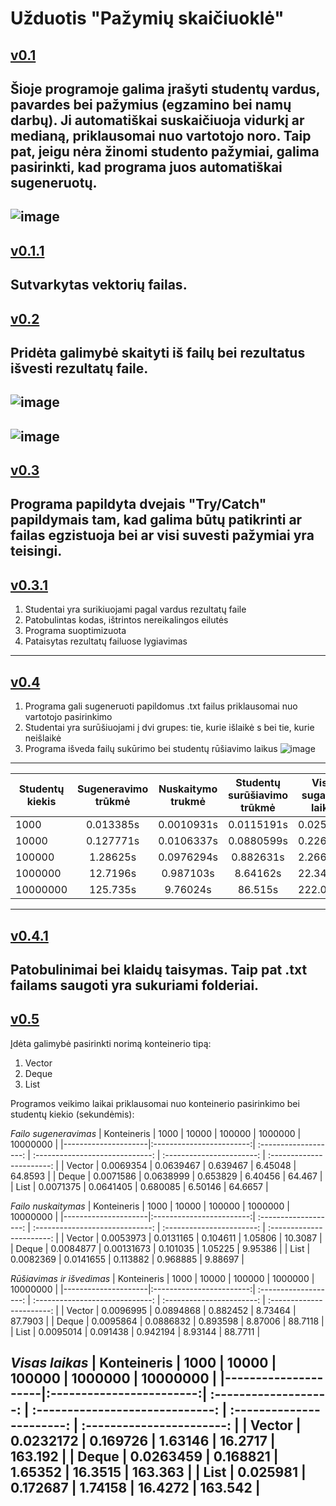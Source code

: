 # Užduotis "Pažymių skaičiuoklė"
[v0.1](https://github.com/edgarasratas/oop-uzduotis-1/tree/v0.1)
-----------------------------------------------------------------
Šioje programoje galima įrašyti studentų vardus, pavardes bei pažymius (egzamino bei namų darbų).
Ji automatiškai suskaičiuoja vidurkį ar medianą, priklausomai nuo vartotojo noro.
Taip pat, jeigu nėra žinomi studento pažymiai, galima pasirinkti, kad programa juos automatiškai sugeneruotų.
-----------------------------------------------------------------
![image](https://user-images.githubusercontent.com/73912309/108605204-64abee80-73bb-11eb-90ff-9720a407bc53.png)
-----------------------------------------------------------------
[v0.1.1](https://github.com/edgarasratas/oop-uzduotis-1/tree/v0.1)
-----------------------------------------------------------------
Sutvarkytas vektorių failas.
-----------------------------------------------------------------
[v0.2](https://github.com/edgarasratas/oop-uzduotis-1/tree/v0.2)
-----------------------------------------------------------------
Pridėta galimybė skaityti iš failų bei rezultatus išvesti rezultatų faile.
-----------------------------------------------------------------
![image](https://user-images.githubusercontent.com/73912309/110829317-a6380700-82a0-11eb-854d-c8891dc0ad22.png)
-----------------------------------------------------------------
![image](https://user-images.githubusercontent.com/73912309/110829401-bf40b800-82a0-11eb-88e4-b5ee4a18c51b.png)
-----------------------------------------------------------------
[v0.3](https://github.com/edgarasratas/oop-uzduotis-1/tree/v0.3)
-----------------------------------------------------------------
Programa papildyta dvejais "Try/Catch" papildymais tam, kad galima būtų patikrinti ar failas egzistuoja bei ar visi suvesti pažymiai yra teisingi.
-----------------------------------------------------------------
[v0.3.1](https://github.com/edgarasratas/oop-uzduotis-1/tree/v0.3)
-----------------------------------------------------------------
1. Studentai yra surikiuojami pagal vardus rezultatų faile
2. Patobulintas kodas, ištrintos nereikalingos eilutės
3. Programa suoptimizuota
4. Pataisytas rezultatų failuose lygiavimas
-----------------------------------------------------------------
[v0.4](https://github.com/edgarasratas/oop-uzduotis-1/tree/v0.4)
-----------------------------------------------------------------
1. Programa gali sugeneruoti papildomus .txt failus priklausomai nuo vartotojo pasirinkimo
2. Studentai yra surūšiuojami į dvi grupes: tie, kurie išlaikė s bei tie, kurie neišlaikė
3. Programa išveda failų sukūrimo bei studentų rūšiavimo laikus
![image](https://user-images.githubusercontent.com/73912309/112353997-f2d60600-8cd4-11eb-8010-ee423ec766d5.png)
-----------------------------------------------------------------
|   Studentų kiekis |   Sugeneravimo trūkmė    |   Nuskaitymo trukmė   |   Studentų surūšiavimo trūkmė   |  Visas sugaištas laikas   |
|--------------|:-------------:      | :-------------------: | :-----------------------------: | :-----------------------: |
|      1000         |       0.013385s          |     0.0010931s        |         0.0115191s              |         0.0259972         |
|      10000        |     0.127771s            |     0.0106337s        |         0.0880599s              |         0.2264646         |
|      100000       |        1.28625s          |     0.0976294s        |         0.882631s               |         2.2665104         |
|      1000000      |       12.7196s           |     0.987103s         |         8.64162s                |         22.348323         |
|      10000000     |         125.735s         |     9.76024s          |         86.515s                 |         222.01024         |
-----------------------------------------------------------------
[v0.4.1](https://github.com/edgarasratas/oop-uzduotis-1/tree/v0.4)
-----------------------------------------------------------------
Patobulinimai bei klaidų taisymas. Taip pat .txt failams saugoti yra sukuriami folderiai.
-----------------------------------------------------------------
[v0.5](https://github.com/edgarasratas/oop-uzduotis-1/tree/v0.5)
-----------------------------------------------------------------
Įdėta galimybė pasirinkti norimą konteinerio tipą:
1. Vector
2. Deque
3. List

Programos veikimo laikai priklausomai nuo konteinerio pasirinkimo bei studentų kiekio (sekundėmis):

*Failo sugeneravimas*
|   Konteineris       |       1000               |     10000             |         100000                  |         1000000           |        10000000           |
|---------------------|:------------------------:| :-------------------: | :-----------------------------: | :-----------------------: | :-----------------------: |
|      Vector         |       0.0069354          |     0.0639467         |         0.639467                |         6.45048           |        64.8593            |
|      Deque          |       0.0071586          |     0.0638999         |         0.653829                |         6.40456           |        64.467             |
|      List           |       0.0071375          |     0.0641405         |         0.680085                |         6.50146           |        64.6657            |

*Failo nuskaitymas*
|   Konteineris       |       1000               |     10000             |         100000                  |         1000000           |        10000000           |
|---------------------|:------------------------:| :-------------------: | :-----------------------------: | :-----------------------: | :-----------------------: |
|      Vector         |       0.0053973          |     0.0131165         |         0.104611                |         1.05806           |        10.3087            |
|      Deque          |       0.0084877          |     0.00131673        |         0.101035                |         1.05225           |        9.95386            |
|      List           |       0.0082369          |     0.0141655         |         0.113882                |         0.968885          |        9.88697            |

*Rūšiavimas ir išvedimas*
|   Konteineris       |       1000               |     10000             |         100000                  |         1000000           |        10000000           |
|---------------------|:------------------------:| :-------------------: | :-----------------------------: | :-----------------------: | :-----------------------: |
|      Vector         |       0.0096995          |     0.0894868         |         0.882452                |         8.73464           |        87.7903            |
|      Deque          |       0.0095864          |     0.0886832         |         0.893598                |         8.87006           |        88.7118            |
|      List           |       0.0095014          |     0.091438          |         0.942194                |         8.93144           |        88.7711            |

*Visas laikas*
|   Konteineris       |       1000               |     10000             |         100000                  |         1000000           |        10000000           |
|---------------------|:------------------------:| :-------------------: | :-----------------------------: | :-----------------------: | :-----------------------: |
|      Vector         |       0.0232172          |     0.169726          |         1.63146                 |         16.2717           |        163.192            |
|      Deque          |       0.0263459          |     0.168821          |         1.65352                 |         16.3515           |        163.363            |
|      List           |       0.025981           |     0.172687          |         1.74158                 |         16.4272           |        163.542            |
-----------------------------------------------------------------
